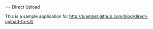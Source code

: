 == Direct Upload

This is a sample application for http://pjambet.github.com/blog/direct-upload-to-s3/
